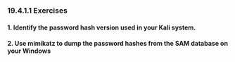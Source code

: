 ### 19.4.1.1 Exercises
#### 1. Identify the password hash version used in your Kali system.



#### 2. Use mimikatz to dump the password hashes from the SAM database on your Windows


